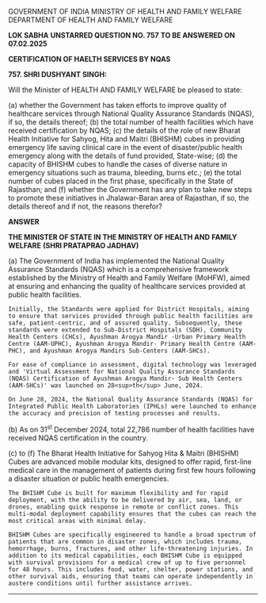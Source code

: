 GOVERNMENT OF INDIA
MINISTRY OF HEALTH AND FAMILY WELFARE
DEPARTMENT OF HEALTH AND FAMILY WELFARE

**LOK SABHA**
**UNSTARRED QUESTION NO. 757**
**TO BE ANSWERED ON 07.02.2025**

**CERTIFICATION OF HAELTH SERVICES BY NQAS**

**757. SHRI DUSHYANT SINGH:**

Will the Minister of HEALTH AND FAMILY WELFARE be pleased to state:

(a) whether the Government has taken efforts to improve quality of healthcare services through National Quality Assurance Standards (NQAS), if so, the details thereof;
(b) the total number of health facilities which have received certification by NQAS;
(c) the details of the role of new Bharat Health Initiative for Sahyog, Hita and Maitri (BHISHM) cubes in providing emergency life saving clinical care in the event of disaster/public health emergency along with the details of fund provided, State-wise;
(d) the capacity of BHISHM cubes to handle the cases of diverse nature in emergency situations such as trauma, bleeding, burns etc.;
(e) the total number of cubes placed in the first phase, specifically in the State of Rajasthan; and
(f) whether the Government has any plan to take new steps to promote these initiatives in Jhalawar-Baran area of Rajasthan, if so, the details thereof and if not, the reasons therefor?

**ANSWER**

**THE MINISTER OF STATE IN THE MINISTRY OF HEALTH AND**
**FAMILY WELFARE**
**(SHRI PRATAPRAO JADHAV)**

(a) The Government of India has implemented the National Quality Assurance Standards (NQAS) which is a comprehensive framework established by the Ministry of Health and Family Welfare (MoHFW), aimed at ensuring and enhancing the quality of healthcare services provided at public health facilities.

    Initially, the Standards were applied for District Hospitals, aiming to ensure that services provided through public health facilities are safe, patient-centric, and of assured quality. Subsequently, these standards were extended to Sub-District Hospitals (SDH), Community Health Centers (CHCs), Ayushman Arogya Mandir -Urban Primary Health Centre (AAM-UPHC), Ayushman Arogya Mandir- Primary Health Centre (AAM-PHC), and Ayushman Arogya Mandirs Sub-Centers (AAM-SHCs).

    For ease of compliance in assessment, digital technology was leveraged and 'Virtual Assessment for National Quality Assurance Standards (NQAS) Certification of Ayushman Arogya Mandir- Sub Health Centers (AAM-SHCs)' was launched on 28<sup>th</sup> June, 2024.

    On June 28, 2024, the National Quality Assurance Standards (NQAS) for Integrated Public Health Laboratories (IPHLs) were launched to enhance the accuracy and precision of testing processes and results.

(b) As on 31<sup>st</sup> December 2024, total 22,786 number of health facilities have received NQAS certification in the country.

(c) to (f) The Bharat Health Initiative for Sahyog Hita & Maitri (BHISHM) Cubes are advanced mobile modular kits, designed to offer rapid, first-line medical care in the management of patients during first few hours following a disaster situation or public health emergencies.

    The BHISHM Cube is built for maximum flexibility and for rapid deployment, with the ability to be delivered by air, sea, land, or drones, enabling quick response in remote or conflict zones. This multi-modal deployment capability ensures that the cubes can reach the most critical areas with minimal delay.

    BHISHM Cubes are specifically engineered to handle a broad spectrum of patients that are common in disaster zones, which includes trauma, hemorrhage, burns, fractures, and other life-threatening injuries. In addition to its medical capabilities, each BHISHM Cube is equipped with survival provisions for a medical crew of up to five personnel for 48 hours. This includes food, water, shelter, power stations, and other survival aids, ensuring that teams can operate independently in austere conditions until further assistance arrives.

---
